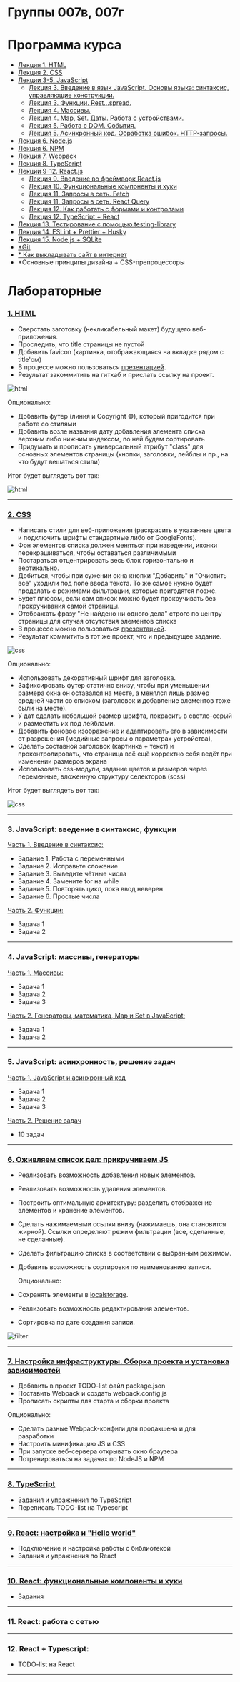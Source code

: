 # Группы 007в, 007г
# Программа курса

* [Лекция 1. HTML](https://dmitryweiner.github.io/web-lectures/Basic%20-%20HTML.html)
* [Лекция 2. CSS](https://dmitryweiner.github.io/web-lectures/Basic%20-%20CSS.html)
* [Лекции 3-5. JavaScript](https://dmitryweiner.github.io/web-lectures/Basic%20-%20JS.html)
    * [Лекция 3. Введение в язык JavaScript. Основы языка: синтаксис, управляющие конструкции.](https://dmitryweiner.github.io/web-lectures/JS_part1.html)
    * [Лекция 3. Функции. Rest...spread.](https://dmitryweiner.github.io/web-lectures/JS_part2.html)
    * [Лекция 4. Массивы.](https://dmitryweiner.github.io/web-lectures/JS_part3.html)
    * [Лекция 4. Map, Set. Даты. Работа с устройствами.](https://dmitryweiner.github.io/web-lectures/JS_part6.html)
    * [Лекция 5. Работа с DOM. События.](https://dmitryweiner.github.io/web-lectures/JS_part4.html)
    * [Лекция 5. Асинхронный код. Обработка ошибок. HTTP-запросы.](https://dmitryweiner.github.io/web-lectures/JS_part5.html)
* [Лекция 6. Node.js](https://dmitryweiner.github.io/web-lectures/Basic%20-%20Nodejs.html)
* [Лекция 6. NPM](https://dmitryweiner.github.io/web-lectures/Basic%20-%20NPM.html)
* [Лекция 7. Webpack](https://dmitryweiner.github.io/web-lectures/Basic%20-%20Webpack.html)
* [Лекция 8. TypeScript](https://dmitryweiner.github.io/web-lectures/Basic%20-%20TypeScript.html)
* [Лекции 9-12. React.js]()
   * [Лекция 9. Введение во фреймворк React.js](https://dmitryweiner.github.io/web-lectures/React%20-%20Basic.html)
   * [Лекция 10. Функциональные компоненты и хуки](https://dmitryweiner.github.io/web-lectures/React%20-%20Hooks.html)
   * [Лекция 11. Запросы в сеть. ](https://dmitryweiner.github.io/web-lectures/React%20-%20Fetch.html)[Fetch](https://dmitryweiner.github.io/web-lectures/React%20-%20Network.html)
   * [Лекция 11. Запросы в сеть. React Query](https://dmitryweiner.github.io/web-lectures/React%20-%20Query.html)
   * [Лекция 12. Как работать с формами и контролами](https://dmitryweiner.github.io/web-lectures/React%20-%20Form%20controls.html)
   * [Лекция 12. TypeScript + React](https://dmitryweiner.github.io/web-lectures/React%20-%20TypeScript%20with%20React.html)
* [Лекция 13. Тестирование с помощью testing-library](https://dmitryweiner.github.io/web-lectures/React%20-%20Testing%20components.html)
* [Лекция 14. ESLint + Prettier + Husky](https://github.com/dmitryweiner/web-lectures/raw/main/old/%D0%9B%D0%B5%D0%BA%D1%86%D0%B8%D1%8F%20eslint%20prettier%20husky.pptx)
* [Лекция 15. Node.js + SQLite](https://dmitryweiner.github.io/web-lectures/SQLite.html)
* [*Git](https://dmitryweiner.github.io/web-lectures/Basic%20-%20Git.html)
* [* Как выкладывать сайт в интернет](https://dmitryweiner.github.io/web-lectures/Deploy.html#/)
* *Основные принципы дизайна + CSS-препроцессоры

# Лабораторные

### [1. HTML](src/lab_html.md)

* Сверстать заготовку (некликабельный макет) будущего веб-приложения.
* Проследить, что title страницы не пустой
* Добавить favicon (картинка, отображающаяся на вкладке рядом с title'ом)
* В процессе можно пользоваться [презентацией](https://dmitryweiner.github.io/web-lectures/Basic%20-%20HTML.html).
* Результат закоммитить на гитхаб и прислать ссылку на проект.

![html](src/assets/lab_html/html_basic.png)

Опционально:
* Добавить футер (линия и Copyright ©), который пригодится при работе со стилями
* Добавить возле названия дату добавления элемента списка верхним либо нижним индексом, по ней будем сортировать
* Придумать и прописать универсальный атрибут "class" для основных элементов страницы (кнопки, заголовки, лейблы и пр., на что будут вешаться стили)

Итог будет выглядеть вот так:

![html](src/assets/lab_html/html_advanced.png)

---

### [2. CSS](src/lab_css.md)

* Написать стили для веб-приложения (раскрасить в указанные цвета и подключить шрифты стандартные либо от GoogleFonts).
* Фон элементов списка должен меняться при наведении, иконки перекрашиваться, чтобы оставаться различимыми 
* Постараться отцентрировать весь блок горизонтально и вертикально.
* Добиться, чтобы при сужении окна кнопки "Добавить" и "Очистить всё" уходили под поле ввода текста. То же самое нужно будет проделать с режимами фильтрации, которые пригодятся позже.
* Будет плюсом, если сам список можно будет прокручивать без прокручивания самой страницы.
* Отображать фразу "Не найдено ни одного дела" строго по центру страницы для случая отсутствия элементов списка
* В процессе можно пользоваться [презентацией](https://dmitryweiner.github.io/web-lectures/Basic%20-%20CSS.html).
* Результат коммитить в тот же проект, что и предыдущее задание.

![css](src/assets/lab_css/css_basic.png)

  Опционально:
  
* Использовать декоративный шрифт для заголовка.
* Зафиксировать футер статично внизу, чтобы при уменьшении размера окна он оставался на месте, а менялся лишь размер средней части со списком (заголовок и добавление элементов тоже были на месте).
* У дат сделать небольшой размер шрифта, покрасить в светло-серый и разместить их под лейблами.
* Добавить фоновое изображение и адаптировать его в зависимости от разрешения (медийные запросы о параметрах устройства),
* Сделать составной заголовок (картинка + текст) и проконтролировать, что страница всё ещё корректно себя ведёт при изменении размеров экрана
* Использовать css-модули, задание цветов и размеров через переменные, вложенную структуру селекторов (scss)

Итог будет выглядеть вот так:

![css](src/assets/lab_css/css_advanced.png)

---

### 3. JavaScript: введение в синтаксис, функции

[Часть 1. Введение в синтаксис:](src/lab_js_about.md)

* Задание 1. Работа с переменными
* Задание 2. Исправьте сложение
* Задание 3. Выведите чётные числа
* Задание 4. Замените for на while
* Задание 5. Повторять цикл, пока ввод неверен
* Задание 6. Простые числа

[Часть 2. Функции:](src/lab_js_func.md)

* Задача 1
* Задача 2

---

### 4. JavaScript: массивы, генераторы

[Часть 1. Массивы:](https://github.com/goryachkinama/web-lectures/blob/main/src/lab_js_arr.md)

* Задача 1
* Задача 2
* Задача 3

[Часть 2. Генераторы, математика, Map и Set в JavaScript:](https://github.com/goryachkinama/web-lectures/blob/main/src/lab_js_maths.md)

* Задача 1
* Задача 2

---

### 5. JavaScript: асинхронность, решение задач

[Часть 1. JavaScript и асинхронный код](https://github.com/goryachkinama/web-lectures/blob/main/src/lab_js_async.md)

* Задача 1
* Задача 2
* Задача 3

[Часть 2. Решение задач](https://github.com/goryachkinama/web-lectures/blob/main/src/lab_js.md)

* 10 задач

---

### [6. Оживляем список дел: прикручиваем JS](src/lab_js_todo_list.md)

* Реализовать возможность добавления новых элементов.
* Реализовать возможность удаления элементов.
* Построить оптимальную архитектуру: разделить отображение элементов и хранение элементов.
* Сделать нажимаемыми ссылки внизу (нажимаешь, она становится жирной). Ссылки определяют режим фильтрации (все, сделанные, не сделанные).
* Сделать фильтрацию списка в соответствии с выбранным режимом.
* Добавить возможность сортировки по наименованию записи.

  Опционально:

* Сохранять элементы в [localstorage](https://learn.javascript.ru/localstorage).
* Реализовать возможность редактирования элементов.
* Сортировка по дате создания записи.

![filter](src/assets/lab_todo_js/filter.png)

---

### [7. Настройка инфраструктуры. Сборка проекта и установка зависимостей](src/lab_webpack.md)

* Добавить в проект TODO-list файл package.json
* Поставить Webpack и создать webpack.config.js
* Прописать скрипты для старта и сборки проекта

Опционально:

* Сделать разные Webpack-конфиги для продакшена и для разработки
* Настроить минификацию JS и CSS
* При запуске веб-сервера открывать окно браузера
* Потренироваться на задачах по NodeJS и NPM

---

### [8. TypeScript](src/lab_ts.md)

* Задания и упражнения по TypeScript
* Переписать TODO-list на Typescript

---

### [9. React: настройка и "Hello world"](src/lab_react.md)

* Подключение и настройка работы с библиотекой
* Задания и упражнения по React
  
---

### [10. React: функциональные компоненты и хуки](src/lab_10_react_hooks.md)

* Задания

---

### 11. React: работа с сетью

---

### 12. React + Typescript:

* TODO-list на React

---
